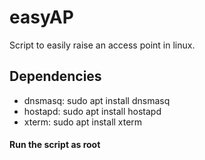 # easyAP
Script to easily raise an access point in linux.
## Dependencies

* dnsmasq: sudo apt install dnsmasq
* hostapd: sudo apt install hostapd
* xterm: sudo apt install xterm

#### Run the script as root
